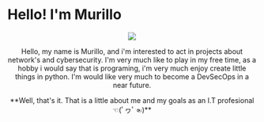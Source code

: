 <h1>Hello! I'm Murillo</h1>
<p align="center">
<img src=<https://www.google.com/url?sa=i&url=https%3A%2F%2Fwww.pngwing.com%2Fpt%2Ffree-png-vaeno&psig=AOvVaw0mJD5glNDKAyjlz7-XrV0-&ust=1694808170468000&source=images&cd=vfe&opi=89978449&ved=0CBAQjRxqFwoTCIiMw8ryqoEDFQAAAAAdAAAAABAE>
</p>
<p align="center">
Hello, my name is Murillo, and i'm interested to act in projects about network's and cybersecurity. 
I'm very much like to play in my free time, as a hobby i would say that is programing, i'm very much enjoy create little things in python. 
I'm would like very much to become a DevSecOps in a near future.
</p>  
<p align="center">
**Well, that's it. That is a little about me and my goals as an I.T profesional ☜(ﾟヮﾟ☜)**
